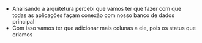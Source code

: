 
- Analisando a arquitetura percebi que vamos ter que fazer com que todas as aplicações façam conexão com nosso banco de dados principal
- Com isso vamos ter que adicionar mais colunas a ele, pois os status que criamos